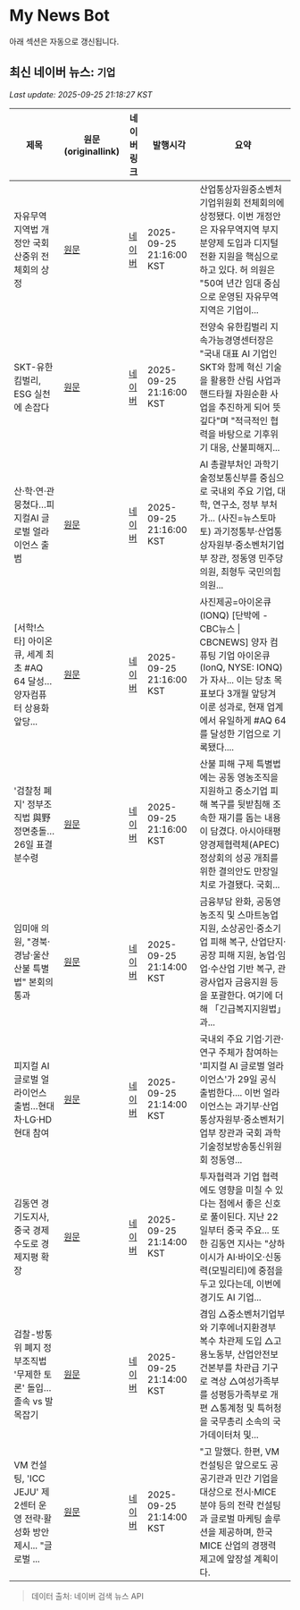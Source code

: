 # My News Bot

아래 섹션은 자동으로 갱신됩니다.

<!-- NEWS:START -->
## 최신 네이버 뉴스: `기업`
_Last update: 2025-09-25 21:18:27 KST_

| 제목 | 원문(originallink) | 네이버 링크 | 발행시각 | 요약 |
|---|---|---|---|---|
| 자유무역지역법 개정안 국회 산중위 전체회의 상정 | [원문](https://www.nocutnews.co.kr/news/6406242?utm_source=naver&utm_medium=article&utm_campaign=20250925091557) | [네이버](https://n.news.naver.com/mnews/article/079/0004070343?sid=102) | 2025-09-25 21:16:00 KST | 산업통상자원중소벤처기업위원회 전체회의에 상정됐다. 이번 개정안은 자유무역지역 부지 분양제 도입과 디지털 전환 지원을 핵심으로 하고 있다. 허 의원은 "50여 년간 임대 중심으로 운영된 자유무역지역은 기업이... |
| SKT-유한킴벌리, ESG 실천에 손잡다 | [원문](https://www.ngonews.kr/news/articleView.html?idxno=214911) | [네이버](https://www.ngonews.kr/news/articleView.html?idxno=214911) | 2025-09-25 21:16:00 KST | 전양숙 유한킴벌리 지속가능경영센터장은 "국내 대표 AI 기업인 SKT와 함께 혁신 기술을 활용한 산림 사업과 핸드타월 자원순환 사업을 추진하게 되어 뜻깊다"며 "적극적인 협력을 바탕으로 기후위기 대응, 산불피해지... |
| 산·학·연·관 뭉쳤다…피지컬AI 글로벌 얼라이언스 출범 | [원문](http://www.newstomato.com/ReadNews.aspx?no=1276279&inflow=N) | [네이버](http://www.newstomato.com/ReadNews.aspx?no=1276279&inflow=N) | 2025-09-25 21:16:00 KST | AI 총괄부처인 과학기술정보통신부를 중심으로 국내외 주요 기업, 대학, 연구소, 정부 부처가... (사진=뉴스토마토) 과기정통부·산업통상자원부·중소벤처기업부 장관, 정동영 민주당 의원, 최형두 국민의힘 의원... |
| [서학!스타] 아이온큐, 세계 최초 #AQ 64 달성…양자컴퓨터 상용화 앞당... | [원문](https://www.cbci.co.kr/news/articleView.html?idxno=530785) | [네이버](https://www.cbci.co.kr/news/articleView.html?idxno=530785) | 2025-09-25 21:16:00 KST | 사진제공=아이온큐(IONQ) [단박에 - CBC뉴스 \| CBCNEWS]  양자 컴퓨팅 기업 아이온큐(IonQ, NYSE: IONQ)가 자사... 이는 당초 목표보다 3개월 앞당겨 이룬 성과로, 현재 업계에서 유일하게 #AQ 64를 달성한 기업으로 기록됐다.... |
| '검찰청 폐지' 정부조직법 與野 정면충돌…26일 표결 분수령 | [원문](https://www.newscj.com/news/articleView.html?idxno=3322139) | [네이버](https://www.newscj.com/news/articleView.html?idxno=3322139) | 2025-09-25 21:16:00 KST | 산불 피해 구제 특별법에는 공동 영농조직을 지원하고 중소기업 피해 복구를 뒷받침해 조속한 재기를 돕는 내용이 담겼다. 아시아태평양경제협력체(APEC) 정상회의 성공 개최를 위한 결의안도 만장일치로 가결됐다. 국회... |
| 임미애 의원, "경북·경남·울산 산불 특별법" 본회의 통과 | [원문](https://www.gukjenews.com/news/articleView.html?idxno=3387987) | [네이버](https://www.gukjenews.com/news/articleView.html?idxno=3387987) | 2025-09-25 21:14:00 KST | 금융부담 완화, 공동영농조직 및 스마트농업 지원, 소상공인·중소기업 피해 복구, 산업단지·공장 피해 지원, 농업·임업·수산업 기반 복구, 관광사업자 금융지원 등을 포괄한다. 여기에 더해 「긴급복지지원법」과... |
| 피지컬 AI 글로벌 얼라이언스 출범…현대차·LG·HD현대 참여 | [원문](https://www.nocutnews.co.kr/news/6406239?utm_source=naver&utm_medium=article&utm_campaign=20250925091357) | [네이버](https://n.news.naver.com/mnews/article/079/0004070339?sid=101) | 2025-09-25 21:14:00 KST | 국내외 주요 기업·기관·연구 주체가 참여하는 '피지컬 AI 글로벌 얼라이언스'가 29일 공식 출범한다.... 이번 얼라이언스는 과기부·산업통상자원부·중소벤처기업부 장관과 국회 과학기술정보방송통신위원회 정동영... |
| 김동연 경기도지사, 중국 경제수도로 경제지평 확장 | [원문](http://www.m-i.kr/news/articleView.html?idxno=1286827) | [네이버](http://www.m-i.kr/news/articleView.html?idxno=1286827) | 2025-09-25 21:14:00 KST | 투자협력과 기업 협력에도 영향을 미칠 수 있다는 점에서 좋은 신호로 풀이된다. 지난 22일부터 중국 주요... 또한 김동연 지사는 "상하이시가 AI·바이오·신동력(모빌리티)에 중점을 두고 있다는데, 이번에 경기도 AI 기업... |
| 검찰-방통위 폐지 정부조직법 '무제한 토론' 돌입…졸속 vs 발목잡기 | [원문](https://www.mediatoday.co.kr/news/articleView.html?idxno=329069) | [네이버](https://n.news.naver.com/mnews/article/006/0000131991?sid=100) | 2025-09-25 21:14:00 KST | 겸임 △중소벤처기업부와 기후에너지환경부 복수 차관제 도입 △고용노동부, 산업안전보건본부를 차관급 기구로 격상 △여성가족부를 성평등가족부로 개편 △통계청 및 특허청을 국무총리 소속의 국가데이터처 및... |
| VM 컨설팅, 'ICC JEJU' 제2센터 운영 전략·활성화 방안 제시... "글로벌 ... | [원문](https://kr.aving.net/news/articleView.html?idxno=1804552) | [네이버](https://kr.aving.net/news/articleView.html?idxno=1804552) | 2025-09-25 21:14:00 KST | "고 말했다. 한편, VM 컨설팅은 앞으로도 공공기관과 민간 기업을 대상으로 전시·MICE 분야 등의 전략 컨설팅과 글로벌 마케팅 솔루션을 제공하며, 한국 MICE 산업의 경쟁력 제고에 앞장설 계획이다. |

> 데이터 출처: 네이버 검색 뉴스 API
<!-- NEWS:END -->
